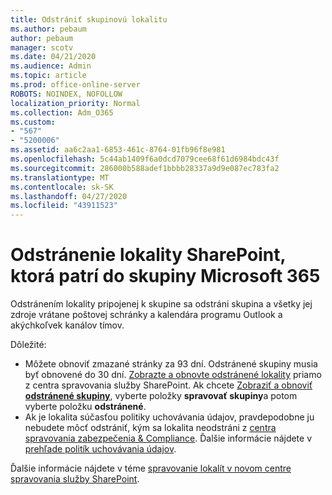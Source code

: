 ```yaml
---
title: Odstrániť skupinovú lokalitu
ms.author: pebaum
author: pebaum
manager: scotv
ms.date: 04/21/2020
ms.audience: Admin
ms.topic: article
ms.prod: office-online-server
ROBOTS: NOINDEX, NOFOLLOW
localization_priority: Normal
ms.collection: Adm_O365
ms.custom:
- "567"
- "5200006"
ms.assetid: aa6c2aa1-6853-461c-8764-01fb96f8e981
ms.openlocfilehash: 5c44ab1409f6a0dcd7079cee68f61d6984bdc43f
ms.sourcegitcommit: 286000b588adef1bbbb28337a9d9e087ec783fa2
ms.translationtype: MT
ms.contentlocale: sk-SK
ms.lasthandoff: 04/27/2020
ms.locfileid: "43911523"
---
```

# <a name="delete-a-sharepoint-site-that-belongs-to-an-microsoft-365-group"></a>Odstránenie lokality SharePoint, ktorá patrí do skupiny Microsoft 365

Odstránením lokality pripojenej k skupine sa odstráni skupina a všetky jej zdroje vrátane poštovej schránky a kalendára programu Outlook a akýchkoľvek kanálov tímov.
  
Dôležité:

- Môžete obnoviť zmazané stránky za 93 dní. Odstránené skupiny musia byť obnovené do 30 dní. [Zobrazte a obnovte odstránené lokality](https://admin.microsoft.com/sharepoint?page=recyclebin&modern=true) priamo z centra spravovania služby SharePoint. Ak chcete [Zobraziť a obnoviť **odstránené skupiny**](https://outlook.office.com/people/group/deleted), vyberte položky **spravovať skupiny**a potom vyberte položku **odstránené**.
- Ak je lokalita súčasťou politiky uchovávania údajov, pravdepodobne ju nebudete môcť odstrániť, kým sa lokalita neodstráni z [centra spravovania zabezpečenia & Compliance](https://protection.office.com/?rfr=AdminCenter#/retention). Ďalšie informácie nájdete v [prehľade politík uchovávania údajov](https://docs.microsoft.com/office365/securitycompliance/retention-policies#content-in-onedrive-accounts-and-sharepoint-sites).
  
Ďalšie informácie nájdete v téme [spravovanie lokalít v novom centre spravovania služby SharePoint](https://docs.microsoft.com/sharepoint/manage-sites-in-new-admin-center).
